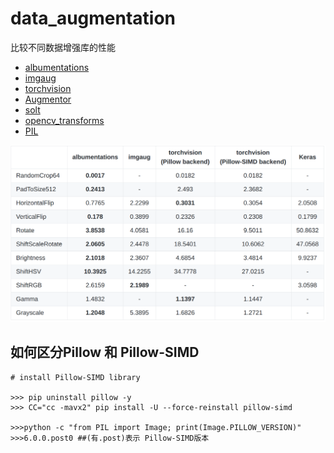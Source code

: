# data_augmentation
比较不同数据增强库的性能
* [albumentations](https://github.com/albumentations-team/albumentations)
* [imgaug](https://github.com/aleju/imgaug)
* [torchvision](https://github.com/pytorch/vision)
* [Augmentor](https://github.com/mdbloice/Augmentor)
* [solt](https://github.com/MIPT-Oulu/solt)
* [opencv_transforms](https://github.com/jbohnslav/opencv_transforms)
* [PIL](https://github.com/python-pillow/Pillow)

![results](./figs/image_augmentations.png)

## 如何区分Pillow 和 Pillow-SIMD
```base
# install Pillow-SIMD library

>>> pip uninstall pillow -y
>>> CC="cc -mavx2" pip install -U --force-reinstall pillow-simd

>>>python -c "from PIL import Image; print(Image.PILLOW_VERSION)"
>>>6.0.0.post0 ##(有.post)表示 Pillow-SIMD版本

```

